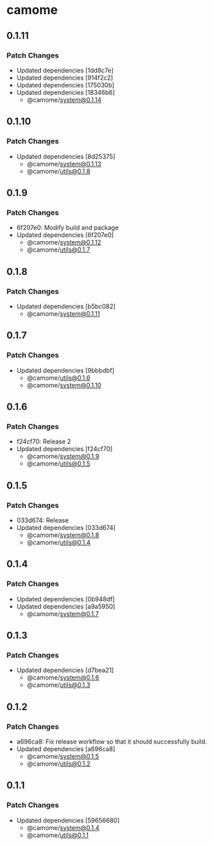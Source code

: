 # camome

## 0.1.11

### Patch Changes

- Updated dependencies [1dd8c7e]
- Updated dependencies [914f2c2]
- Updated dependencies [175030b]
- Updated dependencies [18346b6]
  - @camome/system@0.1.14

## 0.1.10

### Patch Changes

- Updated dependencies [8d25375]
  - @camome/system@0.1.13
  - @camome/utils@0.1.8

## 0.1.9

### Patch Changes

- 6f207e0: Modify build and package
- Updated dependencies [6f207e0]
  - @camome/system@0.1.12
  - @camome/utils@0.1.7

## 0.1.8

### Patch Changes

- Updated dependencies [b5bc082]
  - @camome/system@0.1.11

## 0.1.7

### Patch Changes

- Updated dependencies [9bbbdbf]
  - @camome/utils@0.1.6
  - @camome/system@0.1.10

## 0.1.6

### Patch Changes

- f24cf70: Release 2
- Updated dependencies [f24cf70]
  - @camome/system@0.1.9
  - @camome/utils@0.1.5

## 0.1.5

### Patch Changes

- 033d674: Release
- Updated dependencies [033d674]
  - @camome/system@0.1.8
  - @camome/utils@0.1.4

## 0.1.4

### Patch Changes

- Updated dependencies [0b948df]
- Updated dependencies [a9a5950]
  - @camome/system@0.1.7

## 0.1.3

### Patch Changes

- Updated dependencies [d7bea21]
  - @camome/system@0.1.6
  - @camome/utils@0.1.3

## 0.1.2

### Patch Changes

- a696ca8: Fix release workflow so that it should successfully build.
- Updated dependencies [a696ca8]
  - @camome/system@0.1.5
  - @camome/utils@0.1.2

## 0.1.1

### Patch Changes

- Updated dependencies [59656680]
  - @camome/system@0.1.4
  - @camome/utils@0.1.1
